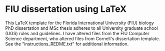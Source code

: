 # FIU dissertation using LaTeX

This LaTeX template for the Florida International University (FIU) biology PhD dissertation and MSc thesis adheres to all University graduate school (UGS) rules and guidelines. I have altered files from the FIU Computer Science department, who altered files from Cornell's dissertation template. See the "instructions_REDME.txt" for additional information.
